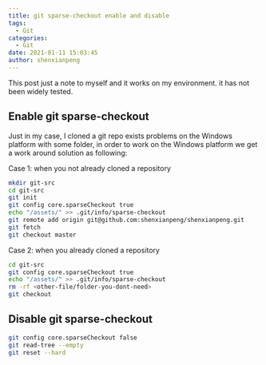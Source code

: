 ```yaml
---
title: git sparse-checkout enable and disable
tags:
  - Git
categories:
  - Git
date: 2021-01-11 15:03:45
author: shenxianpeng
---
```


This post just a note to myself and it works on my environment. it has not been widely tested.

## Enable git sparse-checkout

Just in my case, I cloned a git repo exists problems on the Windows platform with some folder, in order to work on the Windows platform we get a work around solution as following:

Case 1: when you not already cloned a repository

```bash
mkdir git-src
cd git-src
git init
git config core.sparseCheckout true
echo "/assets/" >> .git/info/sparse-checkout
git remote add origin git@github.com:shenxianpeng/shenxianpeng.git
git fetch
git checkout master
```

Case 2: when you already cloned a repository

```bash
cd git-src
git config core.sparseCheckout true
echo "/assets/" >> .git/info/sparse-checkout
rm -rf <other-file/folder-you-dont-need>
git checkout
```

## Disable git sparse-checkout

```bash
git config core.sparseCheckout false
git read-tree --empty
git reset --hard
```
